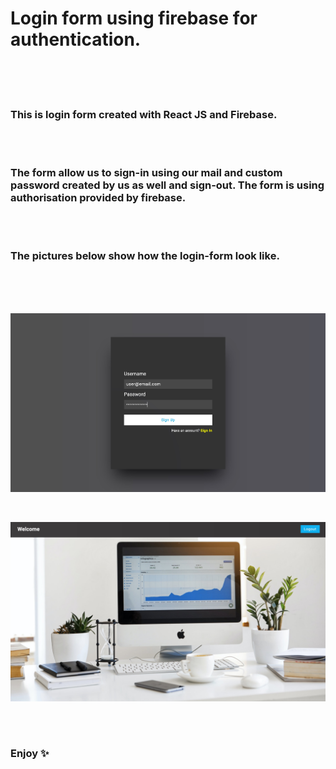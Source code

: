 # Login form using firebase for authentication.

</br>
</br>
</br>

### This is login form created with React JS and Firebase.

</br>
</br>

### The form allow us to sign-in using our mail and custom password created by us as well and sign-out. The form is using authorisation provided by firebase.

</br>
</br>

### The pictures below show how the login-form look like.

</br>
</br>
</br>

![filled-form-image](./public/images/login-form-filled.jpg)

</br>

![signed-image](./public/images/sign-form.jpg)

</br>
</br>

### Enjoy ✨
